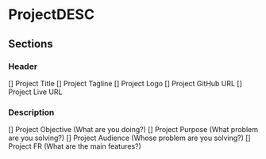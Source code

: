 # ProjectDESC

## Sections

### Header

[] Project Title
[] Project Tagline
[] Project Logo
[] Project GitHub URL
[] Project Live URL

### Description

[] Project Objective (What are you doing?)
[] Project Purpose (What problem are you solving?)
[] Project Audience (Whose problem are you solving?)
[] Project FR (What are the main features?)